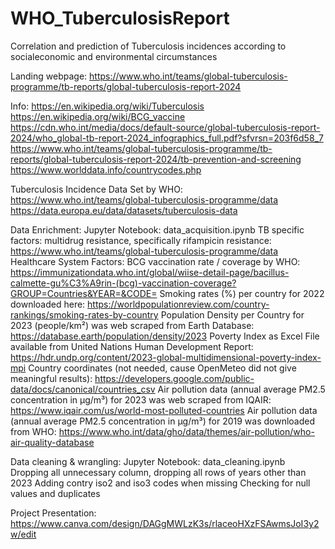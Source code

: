 # WHO_TuberculosisReport
Correlation and prediction of Tuberculosis incidences according to socialeconomic and environmental circumstances

Landing webpage:
https://www.who.int/teams/global-tuberculosis-programme/tb-reports/global-tuberculosis-report-2024

Info:
https://en.wikipedia.org/wiki/Tuberculosis 
https://en.wikipedia.org/wiki/BCG_vaccine 
https://cdn.who.int/media/docs/default-source/global-tuberculosis-report-2024/who_global-tb-report-2024_infographics_full.pdf?sfvrsn=203f6d58_7
https://www.who.int/teams/global-tuberculosis-programme/tb-reports/global-tuberculosis-report-2024/tb-prevention-and-screening
https://www.worlddata.info/countrycodes.php

Tuberculosis Incidence Data Set by WHO:
https://www.who.int/teams/global-tuberculosis-programme/data
https://data.europa.eu/data/datasets/tuberculosis-data

Data Enrichment:
Jupyter Notebook: data_acquisition.ipynb
TB specific factors: multidrug resistance, specifically rifampicin resistance:
https://www.who.int/teams/global-tuberculosis-programme/data 
Healthcare System Factors:
BCG vaccination rate / coverage by WHO:
https://immunizationdata.who.int/global/wiise-detail-page/bacillus-calmette-gu%C3%A9rin-(bcg)-vaccination-coverage?GROUP=Countries&YEAR=&CODE= 
Smoking rates (%) per country for 2022 downloaded here:
https://worldpopulationreview.com/country-rankings/smoking-rates-by-country 
Population Density per Country for 2023 (people/km²) was web scraped from Earth Database:
https://database.earth/population/density/2023 
Poverty Index as Excel File available from United Nations Human Development Report:
https://hdr.undp.org/content/2023-global-multidimensional-poverty-index-mpi 
Country coordinates (not needed, cause OpenMeteo did not give meaningful results):
https://developers.google.com/public-data/docs/canonical/countries_csv
Air pollution data (annual average PM2.5 concentration in μg/m³) for 2023 was web scraped from IQAIR:
https://www.iqair.com/us/world-most-polluted-countries 
Air pollution data (annual average PM2.5 concentration in μg/m³) for 2019 was downloaded from WHO:
https://www.who.int/data/gho/data/themes/air-pollution/who-air-quality-database

Data cleaning & wrangling:
Jupyter Notebook: data_cleaning.ipynb
Dropping all unnecessary column, dropping all rows of years other than 2023
Adding contry iso2 and iso3 codes when missing
Checking for null values and duplicates 


Project Presentation:
https://www.canva.com/design/DAGgMWLzK3s/rlaceoHXzFSAwmsJoI3y2w/edit 

